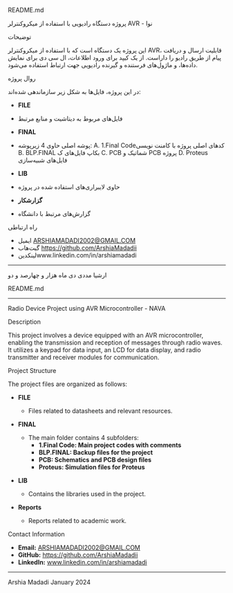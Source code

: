 README.md

پروژه دستگاه رادیویی با استفاده از میکروکنترلر AVR  - نوا

توضیحات

این پروژه یک دستگاه است که با استفاده از میکروکنترلر AVR، قابلیت ارسال و دریافت پیام از طریق رادیو را داراست. از یک کیپد برای ورود اطلاعات، ال سی دی برای نمایش داده‌ها، و ماژول‌های فرستنده و گیرنده رادیویی جهت ارتباط استفاده می‌شود.

روال پروژه

در این پروژه، فایل‌ها به شکل زیر سازماندهی شده‌اند:

- **FILE**
- فایل‌های مربوط به دیتاشیت و منابع مرتبط

- **FINAL**
- پوشه اصلی حاوی 4 زیرپوشه:
A.	1.Final Codeکدهای اصلی پروژه با کامنت نویسی
B.	BLP.FINAL بکاپ فایل‌های ک
C.	PCB شماتیک و PCB پروژه
D.	Proteus فایل‌های شبیه‌سازی

- **LIB**
- حاوی لایبراری‌های استفاده شده در پروژه


- **گزارشکار**
- گزارش‌های مرتبط با دانشگاه

راه ارتباطی

-	ایمیل ARSHIAMADADI2002@GMAIL.COM 
-	گیت‌هاب   https://github.com/ArshiaMadadii
-	لینکدینwww.linkedin.com/in/arshiamadadi 

---

ارشیا مددی 
دی ماه هزار و چهارصد و دو














README.md

---
Radio Device Project using AVR Microcontroller  - NAVA

Description

This project involves a device equipped with an AVR microcontroller, enabling the transmission and reception of messages through radio waves. It utilizes a keypad for data input, an LCD for data display, and radio transmitter and receiver modules for communication.

Project Structure

The project files are organized as follows:

- **FILE**
  - Files related to datasheets and relevant resources.

- **FINAL**
  - The main folder contains 4 subfolders:
    - **1.Final Code: Main project codes with comments**
    - **BLP.FINAL: Backup files for the project**
    - **PCB: Schematics and PCB design files**
    - **Proteus: Simulation files for Proteus**

- **LIB**
  - Contains the libraries used in the project.

- **Reports**
  - Reports related to academic work.

Contact Information

-	**Email:** ARSHIAMADADI2002@GMAIL.COM
-	**GitHub:** https://github.com/ArshiaMadadii
-	**LinkedIn:** www.linkedin.com/in/arshiamadadi
---

Arshia Madadi
January 2024
